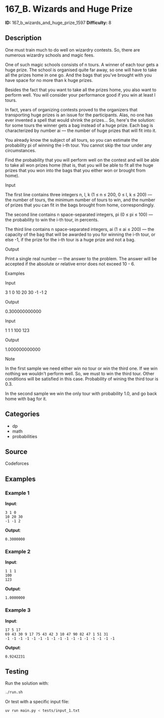 # 167_B. Wizards and Huge Prize

**ID:** 167_b_wizards_and_huge_prize_1597
**Difficulty:** 8

## Description

One must train much to do well on wizardry contests. So, there are numerous wizardry schools and magic fees.

One of such magic schools consists of n tours. A winner of each tour gets a huge prize. The school is organised quite far away, so one will have to take all the prizes home in one go. And the bags that you've brought with you have space for no more than k huge prizes.

Besides the fact that you want to take all the prizes home, you also want to perform well. You will consider your performance good if you win at least l tours.

In fact, years of organizing contests proved to the organizers that transporting huge prizes is an issue for the participants. Alas, no one has ever invented a spell that would shrink the prizes... So, here's the solution: for some tours the winner gets a bag instead of a huge prize. Each bag is characterized by number ai — the number of huge prizes that will fit into it.

You already know the subject of all tours, so you can estimate the probability pi of winning the i-th tour. You cannot skip the tour under any circumstances.

Find the probability that you will perform well on the contest and will be able to take all won prizes home (that is, that you will be able to fit all the huge prizes that you won into the bags that you either won or brought from home).

Input

The first line contains three integers n, l, k (1 ≤ n ≤ 200, 0 ≤ l, k ≤ 200) — the number of tours, the minimum number of tours to win, and the number of prizes that you can fit in the bags brought from home, correspondingly.

The second line contains n space-separated integers, pi (0 ≤ pi ≤ 100) — the probability to win the i-th tour, in percents.

The third line contains n space-separated integers, ai (1 ≤ ai ≤ 200) — the capacity of the bag that will be awarded to you for winning the i-th tour, or else -1, if the prize for the i-th tour is a huge prize and not a bag.

Output

Print a single real number — the answer to the problem. The answer will be accepted if the absolute or relative error does not exceed 10 - 6.

Examples

Input

3 1 0
10 20 30
-1 -1 2


Output

0.300000000000


Input

1 1 1
100
123


Output

1.000000000000

Note

In the first sample we need either win no tour or win the third one. If we win nothing we wouldn't perform well. So, we must to win the third tour. Other conditions will be satisfied in this case. Probability of wining the third tour is 0.3.

In the second sample we win the only tour with probability 1.0, and go back home with bag for it.

## Categories

- dp
- math
- probabilities

## Source

Codeforces

## Examples

### Example 1

**Input**:
```
3 1 0
10 20 30
-1 -1 2
```

**Output**:
```
0.3000000
```

### Example 2

**Input**:
```
1 1 1
100
123
```

**Output**:
```
1.0000000
```

### Example 3

**Input**:
```
17 5 17
69 43 30 9 17 75 43 42 3 10 47 90 82 47 1 51 31
-1 -1 -1 -1 -1 -1 -1 -1 -1 -1 -1 -1 -1 -1 -1 -1 -1
```

**Output**:
```
0.9242231
```


## Testing

Run the solution with:

```bash
./run.sh
```

Or test with a specific input file:

```bash
uv run main.py < tests/input_1.txt
```
